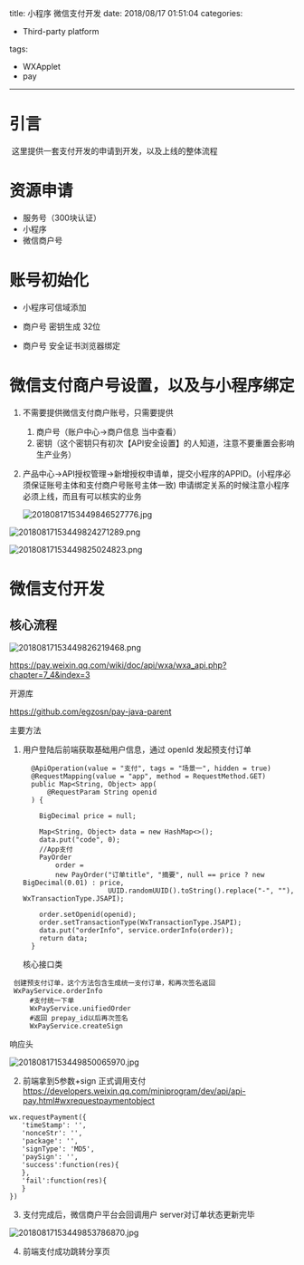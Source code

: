 title:  小程序 微信支付开发
date: 2018/08/17 01:51:04
categories:

- Third-party platform

tags:

-  WXApplet
-  pay

---

# 引言

​	这里提供一套支付开发的申请到开发，以及上线的整体流程



# 资源申请

* 服务号（300块认证）
* 小程序 
* 微信商户号



# 账号初始化

* 小程序可信域添加

* 商户号 密钥生成 32位

* 商户号 安全证书浏览器绑定

  

# 微信支付商户号设置，以及与小程序绑定

1. 不需要提供微信支付商户账号，只需要提供

   1. 商户号（账户中心->商户信息 当中查看）
   2. 密钥（这个密钥只有初次【API安全设置】的人知道，注意不要重置会影响生产业务）

2. 产品中心->API授权管理->新增授权申请单，提交小程序的APPID。(小程序必须保证账号主体和支付商户号账号主体一致) 申请绑定关系的时候注意小程序必须上线，而且有可以核实的业务

   ![20180817153449846527776.jpg](http://img.sandseasoft.com/20180817153449846527776.jpg)

![20180817153449824271289.png](http://img.sandseasoft.com/20180817153449824271289.png)

![20180817153449825024823.png](http://img.sandseasoft.com/20180817153449825024823.png)

# 微信支付开发

## 核心流程

![20180817153449826219468.png](http://img.sandseasoft.com/20180817153449826219468.png)

<https://pay.weixin.qq.com/wiki/doc/api/wxa/wxa_api.php?chapter=7_4&index=3>

开源库

<https://github.com/egzosn/pay-java-parent>

主要方法

1. 用户登陆后前端获取基础用户信息，通过 openId 发起预支付订单

   ```
     @ApiOperation(value = "支付", tags = "场景一", hidden = true)
     @RequestMapping(value = "app", method = RequestMethod.GET)
     public Map<String, Object> app(
         @RequestParam String openid
     ) {
   
       BigDecimal price = null;
   
       Map<String, Object> data = new HashMap<>();
       data.put("code", 0);
       //App支付
       PayOrder
           order =
           new PayOrder("订单title", "摘要", null == price ? new BigDecimal(0.01) : price,
                        UUID.randomUUID().toString().replace("-", ""), WxTransactionType.JSAPI);
   
       order.setOpenid(openid);
       order.setTransactionType(WxTransactionType.JSAPI);
       data.put("orderInfo", service.orderInfo(order));
       return data;
     }
   
   ```

   核心接口类

  ```
   创建预支付订单，这个方法包含生成统一支付订单，和再次签名返回
   WxPayService.orderInfo
       #支付统一下单
       WxPayService.unifiedOrder
       #返回 prepay_id以后再次签名
       WxPayService.createSign
  ```

   响应头

   ![20180817153449850065970.jpg](http://img.sandseasoft.com/20180817153449850065970.jpg)

   

   

2.  前端拿到5参数+sign 正式调用支付 <https://developers.weixin.qq.com/miniprogram/dev/api/api-pay.html#wxrequestpaymentobject>

```
wx.requestPayment({
   'timeStamp': '',
   'nonceStr': '',
   'package': '',
   'signType': 'MD5',
   'paySign': '',
   'success':function(res){
   },
   'fail':function(res){
   }
})
```



3. 支付完成后，微信商户平台会回调用户 server对订单状态更新完毕

![20180817153449853786870.jpg](http://img.sandseasoft.com/20180817153449853786870.jpg)

4. 前端支付成功跳转分享页

 